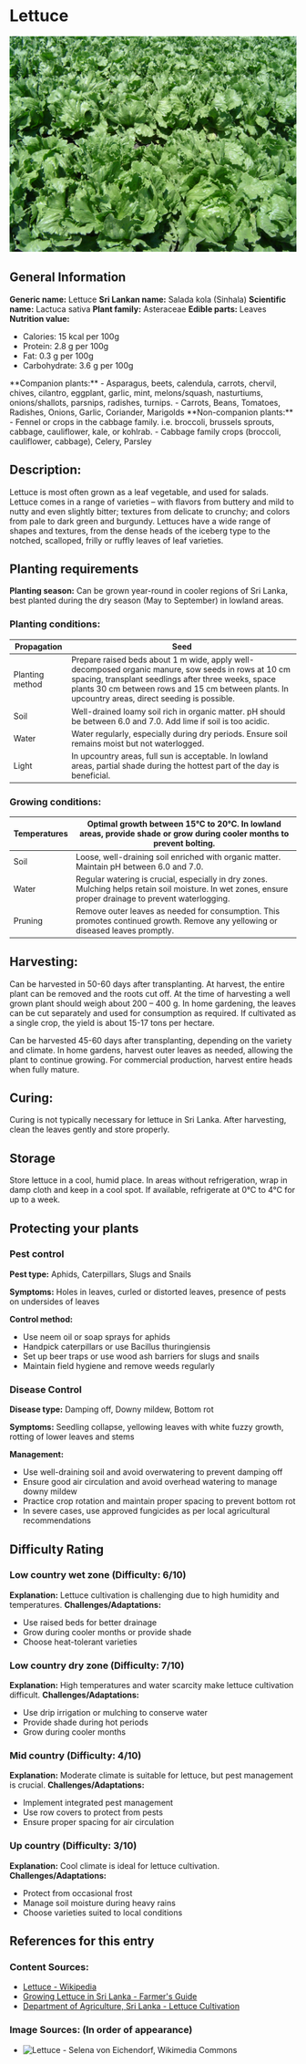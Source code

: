 # Lettuce
![Lettuce.jpg](../../assets/images/Lettuce.jpg "By en:User:Geographer - enwiki, CC BY 1.0, https://commons.wikimedia.org/w/index.php?curid=2344199")

## General Information
**Generic name:** Lettuce
**Sri Lankan name:** Salada kola (Sinhala)
**Scientific name:** <update>Lactuca sativa</update>
**Plant family:** <update>Asteraceae</update>
**Edible parts:** Leaves
**Nutrition value:**
<update>
- Calories: 15 kcal per 100g
- Protein: 2.8 g per 100g
- Fat: 0.3 g per 100g
- Carbohydrate: 3.6 g per 100g
</update>
**Companion plants:**
-  Asparagus, beets, calendula, carrots, chervil, chives, cilantro, eggplant, garlic, mint, melons/squash, nasturtiums, onions/shallots, parsnips, radishes, turnips.
- <update>Carrots, Beans, Tomatoes, Radishes, Onions, Garlic, Coriander, Marigolds</update>
**Non-companion plants:**
- Fennel or crops in the cabbage family. i.e. broccoli, brussels sprouts, cabbage, cauliflower, kale, or kohlrab. 
- <update>Cabbage family crops (broccoli, cauliflower, cabbage), Celery, Parsley</update>

## Description:
Lettuce is most often grown as a leaf vegetable, and used for salads. Lettuce comes in a range of varieties – with flavors from buttery and mild to nutty and even slightly bitter; textures from delicate to crunchy; and colors from pale to dark green and burgundy. Lettuces have a wide range of shapes and textures, from the dense heads of the iceberg type to the notched, scalloped, frilly or ruffly leaves of leaf varieties. 

## Planting requirements
**Planting season:** <update>Can be grown year-round in cooler regions of Sri Lanka, best planted during the dry season (May to September) in lowland areas.</update>

### Planting conditions:
| **Propagation** | Seed |
|----|----|
| Planting method | <update>Prepare raised beds about 1 m wide, apply well-decomposed organic manure, sow seeds in rows at 10 cm spacing, transplant seedlings after three weeks, space plants 30 cm between rows and 15 cm between plants. In upcountry areas, direct seeding is possible.</update> |
| Soil | <update>Well-drained loamy soil rich in organic matter. pH should be between 6.0 and 7.0. Add lime if soil is too acidic.</update> |
| Water | <update>Water regularly, especially during dry periods. Ensure soil remains moist but not waterlogged.</update> |
| Light | <update>In upcountry areas, full sun is acceptable. In lowland areas, partial shade during the hottest part of the day is beneficial.</update> |

### Growing conditions:

| **Temperatures** | <update>Optimal growth between 15°C to 20°C. In lowland areas, provide shade or grow during cooler months to prevent bolting.</update> |
|----|----|
| Soil | <update>Loose, well-draining soil enriched with organic matter. Maintain pH between 6.0 and 7.0.</update> |
| Water | <update>Regular watering is crucial, especially in dry zones. Mulching helps retain soil moisture. In wet zones, ensure proper drainage to prevent waterlogging.</update> |
| Pruning | <update>Remove outer leaves as needed for consumption. This promotes continued growth. Remove any yellowing or diseased leaves promptly.</update> |

## Harvesting:
Can be harvested in 50-60 days after transplanting. At harvest, the entire plant can be removed and the roots cut off. At the time of harvesting a well grown plant should weigh about 200 – 400 g. In home gardening, the leaves can be cut separately and used for consumption as required. If cultivated as a single crop, the yield is about 15-17 tons per hectare.

<update>Can be harvested 45-60 days after transplanting, depending on the variety and climate. In home gardens, harvest outer leaves as needed, allowing the plant to continue growing. For commercial production, harvest entire heads when fully mature.</update>

## Curing:
<update>Curing is not typically necessary for lettuce in Sri Lanka. After harvesting, clean the leaves gently and store properly.</update>

## Storage
<update>Store lettuce in a cool, humid place. In areas without refrigeration, wrap in damp cloth and keep in a cool spot. If available, refrigerate at 0°C to 4°C for up to a week.</update>

## Protecting your plants
### Pest control
**Pest type:** <update>Aphids, Caterpillars, Slugs and Snails</update>

**Symptoms:** <update>Holes in leaves, curled or distorted leaves, presence of pests on undersides of leaves</update>

**Control method:**
<update>
- Use neem oil or soap sprays for aphids
- Handpick caterpillars or use Bacillus thuringiensis
- Set up beer traps or use wood ash barriers for slugs and snails
- Maintain field hygiene and remove weeds regularly
</update>

### Disease Control
**Disease type:** <update>Damping off, Downy mildew, Bottom rot</update>

**Symptoms:** <update>Seedling collapse, yellowing leaves with white fuzzy growth, rotting of lower leaves and stems</update>

**Management:**
<update>
- Use well-draining soil and avoid overwatering to prevent damping off
- Ensure good air circulation and avoid overhead watering to manage downy mildew
- Practice crop rotation and maintain proper spacing to prevent bottom rot
- In severe cases, use approved fungicides as per local agricultural recommendations
</update>

## Difficulty Rating
### Low country wet zone (Difficulty: 6/10)
**Explanation:** Lettuce cultivation is challenging due to high humidity and temperatures.
**Challenges/Adaptations:**
- Use raised beds for better drainage
- Grow during cooler months or provide shade
- Choose heat-tolerant varieties

### Low country dry zone (Difficulty: 7/10)
**Explanation:** High temperatures and water scarcity make lettuce cultivation difficult.
**Challenges/Adaptations:**
- Use drip irrigation or mulching to conserve water
- Provide shade during hot periods
- Grow during cooler months

### Mid country (Difficulty: 4/10)
**Explanation:** Moderate climate is suitable for lettuce, but pest management is crucial.
**Challenges/Adaptations:**
- Implement integrated pest management
- Use row covers to protect from pests
- Ensure proper spacing for air circulation

### Up country (Difficulty: 3/10)
**Explanation:** Cool climate is ideal for lettuce cultivation.
**Challenges/Adaptations:**
- Protect from occasional frost
- Manage soil moisture during heavy rains
- Choose varieties suited to local conditions

## References for this entry
### Content Sources:
- [Lettuce - Wikipedia](https://en.wikipedia.org/wiki/Lettuce)
- [Growing Lettuce in Sri Lanka - Farmer's Guide](http://farmer.gov.lk/index.php?option=com_content&view=article&id=123&Itemid=76)
- <update>[Department of Agriculture, Sri Lanka - Lettuce Cultivation](https://www.doa.gov.lk/HORDI/index.php/en/crop-recommendations/1103-lettuce)</update>

### Image Sources: (In order of appearance)
- ![Lettuce](/api/attachments.redirect?id=a7350bba-4fb6-42e7-90f6-d85c7f9fa71c) - Selena von Eichendorf, Wikimedia Commons